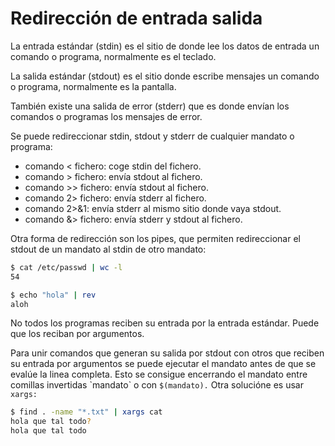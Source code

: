 # Redirección de entrada salida

La entrada estándar (stdin) es el sitio de donde lee los datos de entrada un comando o programa, normalmente es el teclado.&#x20;

La salida estándar (stdout) es el sitio donde escribe mensajes un comando o programa, normalmente es la pantalla.&#x20;

También existe una salida de error (stderr) que es donde envían los comandos o programas los mensajes de error.

Se puede redireccionar stdin, stdout y stderr de cualquier mandato o programa:

* comando < fichero: coge stdin del fichero.
* comando > fichero: envía stdout al fichero.
* comando >> fichero: envía stdout al fichero.
* comando 2> fichero: envía stderr al fichero.
* comando 2>&1: envía stderr al mismo sitio donde vaya stdout.&#x20;
* comando &> fichero: envía stderr y stdout al fichero.

Otra forma de redirección son los pipes, que permiten redireccionar el stdout de un mandato al stdin de otro mandato:

```bash
$ cat /etc/passwd | wc -l
54
```

```bash
$ echo "hola" | rev
aloh
```

No todos los programas reciben su entrada por la entrada estándar. Puede que los reciban por argumentos.

Para unir comandos que generan su salida por stdout con otros que reciben su entrada por argumentos se puede ejecutar el mandato antes de que se evalúe la linea completa. Esto se consigue encerrando el mandato entre comillas invertidas \`mandato\` o con `$(mandato).` Otra solucióne es usar `xargs:`

```bash
$ find . -name "*.txt" | xargs cat
hola que tal todo?
hola que tal todo
```


